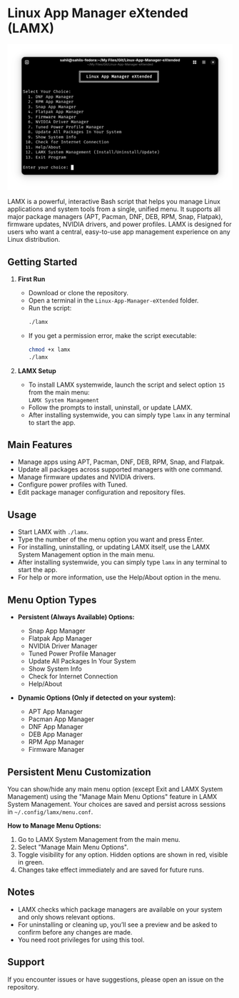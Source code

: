 # Linux App Manager eXtended (LAMX)

<div align="center">
  <img src="screenshot.png" alt="LAMX Screenshot" />
</div>

LAMX is a powerful, interactive Bash script that helps you manage Linux applications and system tools from a single, unified menu. It supports all major package managers (APT, Pacman, DNF, DEB, RPM, Snap, Flatpak), firmware updates, NVIDIA drivers, and power profiles. LAMX is designed for users who want a central, easy-to-use app management experience on any Linux distribution.

## Getting Started

1. **First Run**
   - Download or clone the repository.
   - Open a terminal in the `Linux-App-Manager-eXtended` folder.
   - Run the script:
     ```sh
     ./lamx
     ```
   - If you get a permission error, make the script executable:
     ```sh
     chmod +x lamx
     ./lamx
     ```

2. **LAMX Setup**
   - To install LAMX systemwide, launch the script and select option `15` from the main menu:  
     `LAMX System Management`
   - Follow the prompts to install, uninstall, or update LAMX.
   - After installing systemwide, you can simply type `lamx` in any terminal to start the app.

## Main Features
- Manage apps using APT, Pacman, DNF, DEB, RPM, Snap, and Flatpak.
- Update all packages across supported managers with one command.
- Manage firmware updates and NVIDIA drivers.
- Configure power profiles with Tuned.
- Edit package manager configuration and repository files.

## Usage

- Start LAMX with `./lamx`.
- Type the number of the menu option you want and press Enter.
- For installing, uninstalling, or updating LAMX itself, use the LAMX System Management option in the main menu.
- After installing systemwide, you can simply type `lamx` in any terminal to start the app.
- For help or more information, use the Help/About option in the menu.

## Menu Option Types

- **Persistent (Always Available) Options:**
  - Snap App Manager
  - Flatpak App Manager
  - NVIDIA Driver Manager
  - Tuned Power Profile Manager
  - Update All Packages In Your System
  - Show System Info
  - Check for Internet Connection
  - Help/About

- **Dynamic Options (Only if detected on your system):**
  - APT App Manager
  - Pacman App Manager
  - DNF App Manager
  - DEB App Manager
  - RPM App Manager
  - Firmware Manager

## Persistent Menu Customization

You can show/hide any main menu option (except Exit and LAMX System Management) using the "Manage Main Menu Options" feature in LAMX System Management. Your choices are saved and persist across sessions in `~/.config/lamx/menu.conf`.

**How to Manage Menu Options:**

1. Go to LAMX System Management from the main menu.
2. Select "Manage Main Menu Options".
3. Toggle visibility for any option. Hidden options are shown in red, visible in green.
4. Changes take effect immediately and are saved for future runs.

## Notes

- LAMX checks which package managers are available on your system and only shows relevant options.
- For uninstalling or cleaning up, you’ll see a preview and be asked to confirm before any changes are made.
- You need root privileges for using this tool.

## Support

If you encounter issues or have suggestions, please open an issue on the repository.

